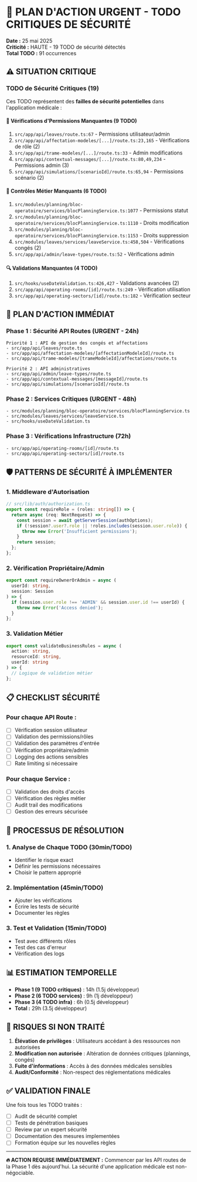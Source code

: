 # 🚨 PLAN D'ACTION URGENT - TODO CRITIQUES DE SÉCURITÉ

**Date :** 25 mai 2025  
**Criticité :** HAUTE - 19 TODO de sécurité détectés  
**Total TODO :** 91 occurrences

## ⚠️ SITUATION CRITIQUE

### TODO de Sécurité Critiques (19)
Ces TODO représentent des **failles de sécurité potentielles** dans l'application médicale :

#### 🔐 Vérifications d'Permissions Manquantes (9 TODO)
1. `src/app/api/leaves/route.ts:67` - Permissions utilisateur/admin
2. `src/app/api/affectation-modeles/[...]/route.ts:23,165` - Vérifications de rôle (2)
3. `src/app/api/trame-modeles/[...]/route.ts:33` - Admin modifications
4. `src/app/api/contextual-messages/[...]/route.ts:80,49,234` - Permissions admin (3)
5. `src/app/api/simulations/[scenarioId]/route.ts:65,94` - Permissions scénario (2)

#### 🏥 Contrôles Métier Manquants (6 TODO)
1. `src/modules/planning/bloc-operatoire/services/blocPlanningService.ts:1077` - Permissions statut
2. `src/modules/planning/bloc-operatoire/services/blocPlanningService.ts:1110` - Droits modification
3. `src/modules/planning/bloc-operatoire/services/blocPlanningService.ts:1153` - Droits suppression
4. `src/modules/leaves/services/leaveService.ts:458,504` - Vérifications congés (2)
5. `src/app/api/admin/leave-types/route.ts:52` - Vérifications admin

#### 🔍 Validations Manquantes (4 TODO)
1. `src/hooks/useDateValidation.ts:426,427` - Validations avancées (2)
2. `src/app/api/operating-rooms/[id]/route.ts:249` - Vérification utilisation
3. `src/app/api/operating-sectors/[id]/route.ts:182` - Vérification secteur

## 🎯 PLAN D'ACTION IMMÉDIAT

### Phase 1 : Sécurité API Routes (URGENT - 24h)
```
Priorité 1 : API de gestion des congés et affectations
- src/app/api/leaves/route.ts
- src/app/api/affectation-modeles/[affectationModeleId]/route.ts
- src/app/api/trame-modeles/[trameModeleId]/affectations/route.ts

Priorité 2 : API administratives
- src/app/api/admin/leave-types/route.ts
- src/app/api/contextual-messages/[messageId]/route.ts
- src/app/api/simulations/[scenarioId]/route.ts
```

### Phase 2 : Services Critiques (URGENT - 48h)
```
- src/modules/planning/bloc-operatoire/services/blocPlanningService.ts
- src/modules/leaves/services/leaveService.ts
- src/hooks/useDateValidation.ts
```

### Phase 3 : Vérifications Infrastructure (72h)
```
- src/app/api/operating-rooms/[id]/route.ts
- src/app/api/operating-sectors/[id]/route.ts
```

## 🛡️ PATTERNS DE SÉCURITÉ À IMPLÉMENTER

### 1. Middleware d'Autorisation
```typescript
// src/lib/auth/authorization.ts
export const requireRole = (roles: string[]) => {
  return async (req: NextRequest) => {
    const session = await getServerSession(authOptions);
    if (!session?.user?.role || !roles.includes(session.user.role)) {
      throw new Error('Insufficient permissions');
    }
    return session;
  };
};
```

### 2. Vérification Propriétaire/Admin
```typescript
export const requireOwnerOrAdmin = async (
  userId: string, 
  session: Session
) => {
  if (session.user.role !== 'ADMIN' && session.user.id !== userId) {
    throw new Error('Access denied');
  }
};
```

### 3. Validation Métier
```typescript
export const validateBusinessRules = async (
  action: string,
  resourceId: string,
  userId: string
) => {
  // Logique de validation métier
};
```

## 📋 CHECKLIST SÉCURITÉ

### Pour chaque API Route :
- [ ] Vérification session utilisateur
- [ ] Validation des permissions/rôles
- [ ] Validation des paramètres d'entrée
- [ ] Vérification propriétaire/admin
- [ ] Logging des actions sensibles
- [ ] Rate limiting si nécessaire

### Pour chaque Service :
- [ ] Validation des droits d'accès
- [ ] Vérification des règles métier
- [ ] Audit trail des modifications
- [ ] Gestion des erreurs sécurisée

## 🔄 PROCESSUS DE RÉSOLUTION

### 1. Analyse de Chaque TODO (30min/TODO)
- Identifier le risque exact
- Définir les permissions nécessaires
- Choisir le pattern approprié

### 2. Implémentation (45min/TODO)
- Ajouter les vérifications
- Écrire les tests de sécurité
- Documenter les règles

### 3. Test et Validation (15min/TODO)
- Test avec différents rôles
- Test des cas d'erreur
- Vérification des logs

## 📊 ESTIMATION TEMPORELLE

- **Phase 1 (9 TODO critiques)** : 14h (1.5j développeur)
- **Phase 2 (6 TODO services)** : 9h (1j développeur)  
- **Phase 3 (4 TODO infra)** : 6h (0.5j développeur)
- **Total :** 29h (3.5j développeur)

## 🚨 RISQUES SI NON TRAITÉ

1. **Élévation de privilèges** : Utilisateurs accédant à des ressources non autorisées
2. **Modification non autorisée** : Altération de données critiques (plannings, congés)
3. **Fuite d'informations** : Accès à des données médicales sensibles
4. **Audit/Conformité** : Non-respect des réglementations médicales

## ✅ VALIDATION FINALE

Une fois tous les TODO traités :
- [ ] Audit de sécurité complet
- [ ] Tests de pénétration basiques
- [ ] Review par un expert sécurité
- [ ] Documentation des mesures implementées
- [ ] Formation équipe sur les nouvelles règles

---

**🔥 ACTION REQUISE IMMÉDIATEMENT :** Commencer par les API routes de la Phase 1 dès aujourd'hui. La sécurité d'une application médicale est non-négociable. 